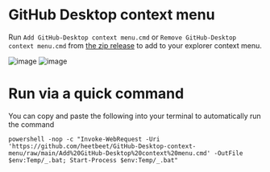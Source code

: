 # GitHub Desktop context menu
Run `Add GitHub-Desktop context menu.cmd` or `Remove GitHub-Desktop context menu.cmd` from [the zip release](https://github.com/heetbeet/GitHub-Desktop-context-menu/archive/refs/tags/0.0.2.zip) to add to your explorer context menu.

![image](https://user-images.githubusercontent.com/4103775/128999333-b1b887a2-4a1e-4468-8d3e-0d4441e67a18.png)
![image](https://user-images.githubusercontent.com/4103775/128999588-b78f420a-bf4b-4ef4-aef6-ade081890c0f.png)

# Run via a quick command

You can copy and paste the following into your terminal to automatically run the command

    powershell -nop -c "Invoke-WebRequest -Uri 'https://github.com/heetbeet/GitHub-Desktop-context-menu/raw/main/Add%20GitHub-Desktop%20context%20menu.cmd' -OutFile $env:Temp/_.bat; Start-Process $env:Temp/_.bat"

